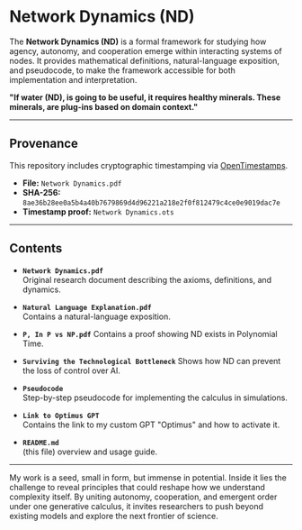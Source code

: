 # Network Dynamics (ND)

The **Network Dynamics (ND)** is a formal framework for studying how agency, autonomy, and cooperation emerge within interacting systems of nodes. It provides mathematical definitions,
natural-language exposition, and pseudocode, to make the framework accessible for both implementation and interpretation.

**"If water (ND), is going to be useful, it requires healthy minerals. These minerals, are plug-ins based on domain context."**

---

## Provenance

This repository includes cryptographic timestamping via [OpenTimestamps](https://opentimestamps.org/).

- **File:** `Network Dynamics.pdf`  
- **SHA-256:** `8ae36b28ee0a5b4a40b7679869d4d96221a218e2f0f812479c4ce0e9019dac7e`  
- **Timestamp proof:** `Network Dynamics.ots`
  
---

## Contents

- **`Network Dynamics.pdf`**  
  Original research document describing the axioms, definitions, and dynamics.

- **`Natural Language Explanation.pdf`**  
  Contains a natural-language exposition.

- **`P, In P vs NP.pdf`**
  Contains a proof showing ND exists in Polynomial Time.

- **`Surviving the Technological Bottleneck`**
  Shows how ND can prevent the loss of control over AI.

- **`Pseudocode`**  
  Step-by-step pseudocode for implementing the calculus in simulations.

- **`Link to Optimus GPT`**  
  Contains the link to my custom GPT "Optimus" and how to activate it.
  
- **`README.md`**  
  (this file) overview and usage guide.

---

My work is a seed, small in form, but immense in potential. 
Inside it lies the challenge to reveal principles that could reshape how we understand complexity itself. 
By uniting autonomy, cooperation, and emergent order under one generative calculus, it invites researchers to push beyond existing models and explore the next frontier of science.

